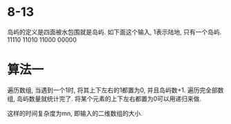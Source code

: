# 8-13

岛屿的定义是四面被水包围就是岛屿.
如下面这个输入, 1表示陆地, 只有一个岛屿.
    11110
    11010
    11000
    00000

# 算法一

遍历数组, 当遇到一个1时, 将其上下左右的1都置为0, 并且岛屿数+1.
遍历完全部数组, 岛屿数量就统计完了.
将某个元素的上下左右都置为0可以用递归来做.

这样的时间复杂度为mn, 即输入的二维数组的大小.

